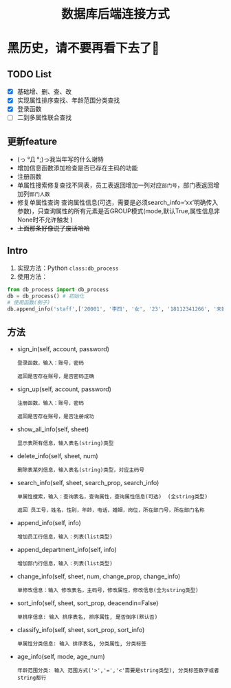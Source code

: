 <div align="center">
<h1>
数据库后端连接方式
</h1>
</div>

# 黑历史，请不要再看下去了🥵

## TODO List
- [x] 基础增、删、查、改
- [x] 实现属性排序查找、年龄范围分类查找
- [x] 登录函数
- [ ] 二到多属性联合查找

## 更新feature
- (っ °Д °;)っ我当年写的什么谢特
- 增加信息函数添加检查是否已存在主码的功能
- 注册函数
- 单属性搜索修复查找不同表，员工表返回增加一列对应`部门号`，部门表返回增加列`部门人数`
- 修复单属性查询 查询属性信息(可选，需要是必须search_info=‘xx’明确传入参数)，只查询属性的所有元素是否GROUP模式(mode,默认True,属性信息非None时不允许触发 )
- ~~上面那条好像说了废话哈哈~~

## Intro
1. 实现方法：Python `class:db_process`
2. 使用方法：
```python
from db_process import db_process
db = db_process() # 初始化
# 使用函数(例子)
db.append_info('staff',['20001', '李四', '女', '23', '18112341266', '未婚', '经理', '002'])
 ```

## 方法

* sign_in(self, account, password)

  `登录函数，输入：账号，密码`

  `返回是否存在账号，是否密码正确`


* sign_up(self, account, password)

  `注册函数，输入：账号，密码`
  
  `返回是否存在账号，是否注册成功`


* show_all_info(self, sheet)

  `显示表所有信息，输入表名(string)类型`


* delete_info(self, sheet, num)

    `删除表某列信息，输入表名(string)类型，对应主码号`


* search_info(self, sheet, search_prop, search_info)

    `单属性搜索，输入：查询表名，查询属性，查询属性信息(可选)  (全string类型)`
    
    `返回 员工号，姓名，性别，年龄，电话，婚姻，岗位，所在部门号，所在部门名称`


* append_info(self, info)

    `增加员工行信息，输入：列表(list类型)`


* append_department_info(self, info)

    `增加部门行信息，输入：列表(list类型)`


* change_info(self, sheet, num, change_prop, change_info)

    `单修改信息：输入 修改表名，主码号，修改属性，修改信息(全为string类型)`


* sort_info(self, sheet, sort_prop, deacendin=False)

    `单排序信息: 输入 排序表名, 排序属性, 是否倒序(默认否)`


* classify_info(self, sheet, sort_prop, sort_info)

    `单属性分类信息: 输入 排序表名, 分类属性, 分类标签`


* age_info(self, mode, age_num)

    `年龄范围分类: 输入 范围方式('>','=','<'需要是string类型), 分类标签数字或者string都行`

